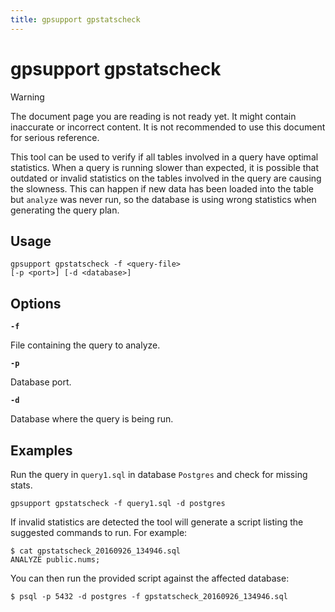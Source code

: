 ```yaml
---
title: gpsupport gpstatscheck
---
```


# gpsupport gpstatscheck

> [!WARNING]
> The document page you are reading is not ready yet. It might contain inaccurate or incorrect content. It is not recommended to use this document for serious reference.

This tool can be used to verify if all tables involved in a query have optimal statistics. When a query is running slower than expected, it is possible that outdated or invalid statistics on the tables involved in the query are causing the slowness. This can happen if new data has been loaded into the table but `analyze` was never run, so the database is using wrong statistics when generating the query plan.

## Usage

```shell
gpsupport gpstatscheck -f <query-file>
[-p <port>] [-d <database>] 
```

## Options

**`-f`**

File containing the query to analyze.

**`-p`**

Database port.

**`-d`**

Database where the query is being run.

## Examples

Run the query in `query1.sql` in database `Postgres` and check for missing stats.

```shell
gpsupport gpstatscheck -f query1.sql -d postgres
```

If invalid statistics are detected the tool will generate a script listing the suggested commands to run. For example:

```shell
$ cat gpstatscheck_20160926_134946.sql
ANALYZE public.nums;
```

You can then run the provided script against the affected database:

```shell
$ psql -p 5432 -d postgres -f gpstatscheck_20160926_134946.sql
```
